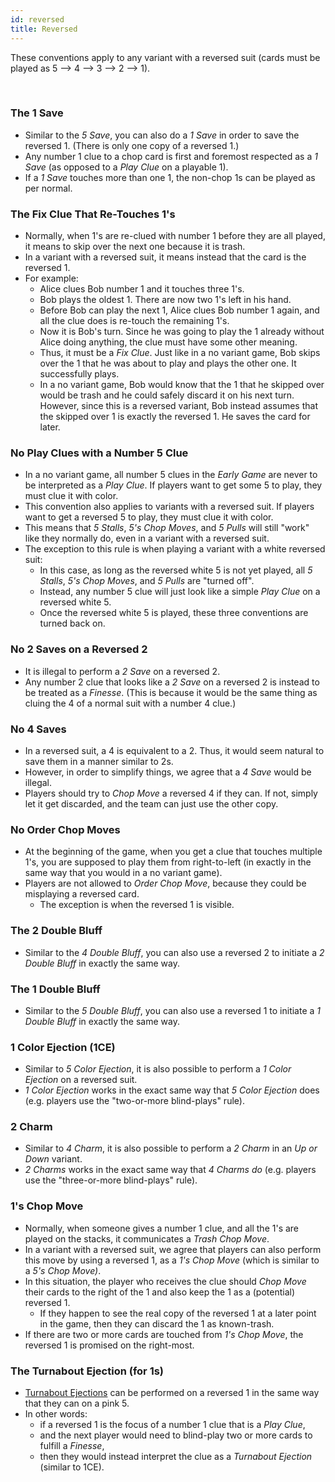 ```yaml
---
id: reversed
title: Reversed
---
```


These conventions apply to any variant with a reversed suit (cards must be played as 5 --> 4 --> 3 --> 2 --> 1).

<br />

### The 1 Save

- Similar to the _5 Save_, you can also do a _1 Save_ in order to save the reversed 1. (There is only one copy of a reversed 1.)
- Any number 1 clue to a chop card is first and foremost respected as a _1 Save_ (as opposed to a _Play Clue_ on a playable 1).
- If a _1 Save_ touches more than one 1, the non-chop 1s can be played as per normal.

### The Fix Clue That Re-Touches 1's

- Normally, when 1's are re-clued with number 1 before they are all played, it means to skip over the next one because it is trash.
- In a variant with a reversed suit, it means instead that the card is the reversed 1.
- For example:
  - Alice clues Bob number 1 and it touches three 1's.
  - Bob plays the oldest 1. There are now two 1's left in his hand.
  - Before Bob can play the next 1, Alice clues Bob number 1 again, and all the clue does is re-touch the remaining 1's.
  - Now it is Bob's turn. Since he was going to play the 1 already without Alice doing anything, the clue must have some other meaning.
  - Thus, it must be a _Fix Clue_. Just like in a no variant game, Bob skips over the 1 that he was about to play and plays the other one. It successfully plays.
  - In a no variant game, Bob would know that the 1 that he skipped over would be trash and he could safely discard it on his next turn. However, since this is a reversed variant, Bob instead assumes that the skipped over 1 is exactly the reversed 1. He saves the card for later.

### No Play Clues with a Number 5 Clue

- In a no variant game, all number 5 clues in the _Early Game_ are never to be interpreted as a _Play Clue_. If players want to get some 5 to play, they must clue it with color.
- This convention also applies to variants with a reversed suit. If players want to get a reversed 5 to play, they must clue it with color.
- This means that _5 Stalls_, _5's Chop Moves_, and _5 Pulls_ will still "work" like they normally do, even in a variant with a reversed suit.
- The exception to this rule is when playing a variant with a white reversed suit:
  - In this case, as long as the reversed white 5 is not yet played, all _5 Stalls_, _5's Chop Moves_, and _5 Pulls_ are "turned off".
  - Instead, any number 5 clue will just look like a simple _Play Clue_ on a reversed white 5.
  - Once the reversed white 5 is played, these three conventions are turned back on.

### No 2 Saves on a Reversed 2

- It is illegal to perform a _2 Save_ on a reversed 2.
- Any number 2 clue that looks like a _2 Save_ on a reversed 2 is instead to be treated as a _Finesse_. (This is because it would be the same thing as cluing the 4 of a normal suit with a number 4 clue.)

### No 4 Saves

- In a reversed suit, a 4 is equivalent to a 2. Thus, it would seem natural to save them in a manner similar to 2s.
- However, in order to simplify things, we agree that a _4 Save_ would be illegal.
- Players should try to _Chop Move_ a reversed 4 if they can. If not, simply let it get discarded, and the team can just use the other copy.

### No Order Chop Moves

- At the beginning of the game, when you get a clue that touches multiple 1's, you are supposed to play them from right-to-left (in exactly in the same way that you would in a no variant game).
- Players are not allowed to _Order Chop Move_, because they could be misplaying a reversed card.
  - The exception is when the reversed 1 is visible.

### The 2 Double Bluff

- Similar to the _4 Double Bluff_, you can also use a reversed 2 to initiate a _2 Double Bluff_ in exactly the same way.

### The 1 Double Bluff

- Similar to the _5 Double Bluff_, you can also use a reversed 1 to initiate a _1 Double Bluff_ in exactly the same way.

### 1 Color Ejection (1CE)

- Similar to _5 Color Ejection_, it is also possible to perform a _1 Color Ejection_ on a reversed suit.
- _1 Color Ejection_ works in the exact same way that _5 Color Ejection_ does (e.g. players use the "two-or-more blind-plays" rule).

### 2 Charm

- Similar to _4 Charm_, it is also possible to perform a _2 Charm_ in an _Up or Down_ variant.
- _2 Charms_ works in the exact same way that _4 Charms do_ (e.g. players use the "three-or-more blind-plays" rule).

### 1's Chop Move

- Normally, when someone gives a number 1 clue, and all the 1's are played on the stacks, it communicates a _Trash Chop Move_.
- In a variant with a reversed suit, we agree that players can also perform this move by using a reversed 1, as a _1's Chop Move_ (which is similar to a _5's Chop Move)_.
- In this situation, the player who receives the clue should _Chop Move_ their cards to the right of the 1 and also keep the 1 as a (potential) reversed 1.
  - If they happen to see the real copy of the reversed 1 at a later point in the game, then they can discard the 1 as known-trash.
- If there are two or more cards are touched from _1's Chop Move_, the reversed 1 is promised on the right-most.

### The Turnabout Ejection (for 1s)

- [Turnabout Ejections](pink.md#the-turnabout-ejection) can be performed on a reversed 1 in the same way that they can on a pink 5.
- In other words:
  - if a reversed 1 is the focus of a number 1 clue that is a _Play Clue_,
  - and the next player would need to blind-play two or more cards to fulfill a _Finesse_,
  - then they would instead interpret the clue as a _Turnabout Ejection_ (similar to 1CE).
